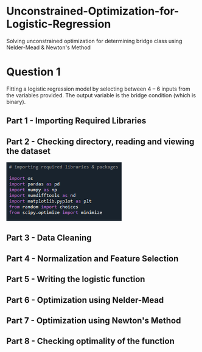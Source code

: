 # Unconstrained-Optimization-for-Logistic-Regression
Solving unconstrained optimization for determining bridge class using Nelder-Mead &amp; Newton's Method

# Question 1

Fitting a logistic regression model by selecting between 4 – 6 inputs from the variables provided. The output variable is the bridge condition (which is binary).

## Part 1 - Importing Required Libraries
## Part 2 - Checking directory, reading and viewing the dataset 

<img src="images/img1.PNG">

## Part 3 - Data Cleaning
## Part 4 - Normalization and Feature Selection
## Part 5 - Writing the logistic function
## Part 6 - Optimization using Nelder-Mead
## Part 7 - Optimization using Newton's Method
## Part 8 - Checking optimality of the function
